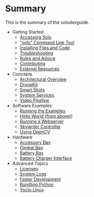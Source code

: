 # Summary

This is the summary of the solodevguide.

* Getting Started
   * [Accessing Solo](starting-network.md)
   * ["solo" Command Line Tool](starting-utils.md)
   * [Installing Files and Code](starting-installing.md)
   * [Troubleshooting](starting-troubleshooting.md)
   * [Rules and Advice](starting-rules.md)
   * [Contributing](starting-contributing.md)
   * [External Resources](starting-resources.md)
* Concepts
   * [Architectural Overview](concept-architecture.md)
   * [DroneKit](concept-dronekit.md)
   * [Smart Shots](concept-smartshot.md)
   * [System Services](concept-service.md)
   * [Video Pipeline](concept-video.md)
* Software Examples
   * [Running the Examples](example-get-started.md)
   * [Hello World (from above)!](example-helloworld.md)
   * [Running a Webserver](example-webserver.md)
   * [Skywriter Controller](example-skywriter.md)
   * [Using OpenCV](example-opencv.md)
* Hardware
   * [Accessory Bay](hardware-accessorybay.md)
   * [Gimbal Bay](hardware-gimbalbay.md)
   * [Battery Bay](hardware-batterybay.md)
   * [Battery Charger Interface](hardware-battery-charging.md)
* Advanced Topics
   * [Licenses](advanced-licenses.md)
   * [System Logs](advanced-logs.md)
   * [Faster Development](advanced-fasterdev.md)
   * [Bundling Python](advanced-python.md)
   * [Yocto Linux](advanced-linux.md)
